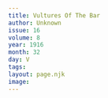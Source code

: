 ```yaml
---
title: Vultures Of The Bar
author: Unknown
issue: 16
volume: 8
year: 1916
month: 32
day: V
tags:
layout: page.njk
image:
---
```

